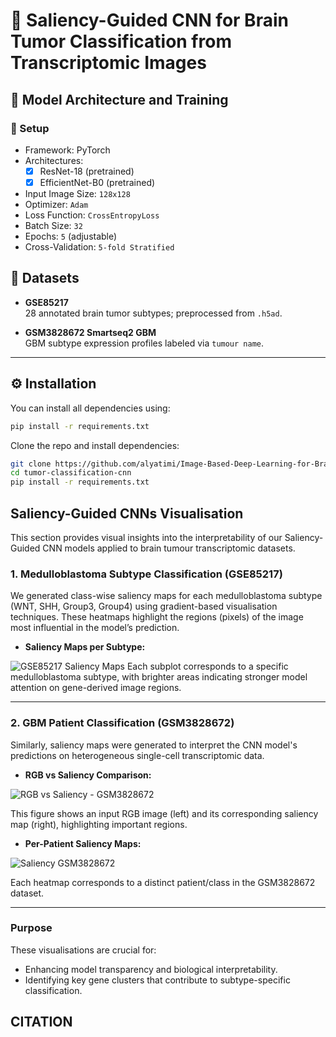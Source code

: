# 🧠 Saliency-Guided CNN for Brain Tumor Classification from Transcriptomic Images

## 🧠 Model Architecture and Training

### 🔧 Setup
- Framework: PyTorch
- Architectures:
  - [x] ResNet-18 (pretrained)
  - [x] EfficientNet-B0 (pretrained)
- Input Image Size: `128x128`
- Optimizer: `Adam`
- Loss Function: `CrossEntropyLoss`
- Batch Size: `32`
- Epochs: `5` (adjustable)
- Cross-Validation: `5-fold Stratified`


## 🧬 Datasets

- **GSE85217**  
  28 annotated brain tumor subtypes; preprocessed from `.h5ad`.

- **GSM3828672 Smartseq2 GBM**  
  GBM subtype expression profiles labeled via `tumour name`.

---

## ⚙️ Installation

You can install all dependencies using:
```bash
pip install -r requirements.txt
```

Clone the repo and install dependencies:

```bash
git clone https://github.com/alyatimi/Image-Based-Deep-Learning-for-Brain-Tumour-Transcriptomics.git
cd tumor-classification-cnn
pip install -r requirements.txt
```
## Saliency-Guided CNNs Visualisation

This section provides visual insights into the interpretability of our Saliency-Guided CNN models applied to brain tumour transcriptomic datasets.

### 1. Medulloblastoma Subtype Classification (GSE85217)

We generated class-wise saliency maps for each medulloblastoma subtype (WNT, SHH, Group3, Group4) using gradient-based visualisation techniques. These heatmaps highlight the regions (pixels) of the image most influential in the model’s prediction.

- **Saliency Maps per Subtype:**

![GSE85217 Saliency Maps]([Figure/Figure_Saliency_GSM3828672.png)
Each subplot corresponds to a specific medulloblastoma subtype, with brighter areas indicating stronger model attention on gene-derived image regions.

---

### 2. GBM Patient Classification (GSM3828672)

Similarly, saliency maps were generated to interpret the CNN model's predictions on heterogeneous single-cell transcriptomic data.

- **RGB vs Saliency Comparison:**

![RGB vs Saliency - GSM3828672](RGB%20imag_pixel%20vsSaliency_GSM3828672.png)

This figure shows an input RGB image (left) and its corresponding saliency map (right), highlighting important regions.

- **Per-Patient Saliency Maps:**

![Saliency GSM3828672](Figure_Saliency_GSM3828672.png)

Each heatmap corresponds to a distinct patient/class in the GSM3828672 dataset.

---

### Purpose

These visualisations are crucial for:
- Enhancing model transparency and biological interpretability.
- Identifying key gene clusters that contribute to subtype-specific classification.


## CITATION 
